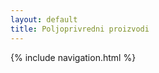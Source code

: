 ```yaml
---
layout: default
title: Poljoprivredni proizvodi
---
```

<style>
    img {
      width: 600px;
      max-width: 100%;
      height: 350px;
      object-fit: cover;
      border-radius: 15px;
      box-shadow: 0px 4px 10px rgba(0, 0, 0, 0.2);
      transition: transform 0.3s ease-in-out;
    }

    img:hover {
      transform: scale(1.05);
    }

    @media (max-width: 768px) {
      .carousel-item img {
        width: 100%;
        height: auto;
      }
    }

    .hidden-section {
    opacity: 0;
    transform: translateX(-100%);
    transition: opacity 1s ease-out, transform 1s ease-out;
  }

  .show-section {
    opacity: 0.9;
    transform: translateX(0);
  }
  </style>
{% include navigation.html %}
<section id="products" class="splide container my-5 hidden-section" aria-label="Slide Container Example">
    <h2 class="text-center mb-4">Naši proizvodi</h2>
    <div class="splide__track">
      <ul class="splide__list">
      {% for image in site.data.landing.images %}
        <li class="splide__slide text-center carousel-item">
            <img src="{{ site.baseurl }}{{ image.url }}" class="d-block mx-auto carousel-img" alt="{{ image.alt }}" data-hover="{{ site.baseurl }}{{ image.hover }}">
            <p class="mt-2 carousel-item-description">{{ image.alt }}</p>
        </li>
        {% endfor %}
      </ul>
      <div class="splide__arrows">
        <button class="splide__arrow splide__arrow--prev">
          <span class="carousel-control-prev-icon p-4" aria-hidden="true"></span>
        </button>
        <button class="splide__arrow splide__arrow--next">
          <span class="carousel-control-next-icon p-4" aria-hidden="true"></span>
        </button>
      </div>
    </div>
  </section>
<section id="contact" class="container my-5 hidden-section">
        <h2 class="text-center mb-4">{{ site.data.i18n.contact_us }}</h2>
        <div class="row">
            <div class="col-md-6">
                <iframe class="w-100" height="300" src="https://www.google.com/maps/embed?" allowfullscreen></iframe>
            </div>
            <div class="col-md-6">
                <p class="mb-2"><strong>Adresa:</strong> {{ site.data.landing.address }}</p>
                <p class="mb-2"><strong>Telefon:</strong> {{ site.data.landing.phone }}</p>
                <p class="mb-2"><strong>Email:</strong> {{ site.data.landing.email }}</p>
                <p class="mb-2"><strong>Radno vreme:</strong></p>
                <ul class="p-0">
                    <li class="py-1">Ponedeljak - Petak: {{ site.data.landing.working_hours_work_days }}</li>
                    <li class="py-1">Subota: {{ site.data.landing.working_hours_saturday }}</li>
                    <li class="py-1">Nedelja: {{ site.data.landing.working_hours_sunday }}</li>
                </ul>
            </div>
        </div>
</section>

